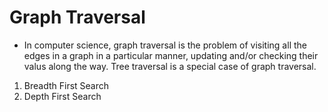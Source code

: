 # Graph Traversal

* In computer science, graph traversal is the problem of visiting all the edges in a graph in a particular manner, updating and/or
  checking their valus along the way. Tree traversal is a special case of graph traversal.

1. Breadth First Search
2. Depth First Search
